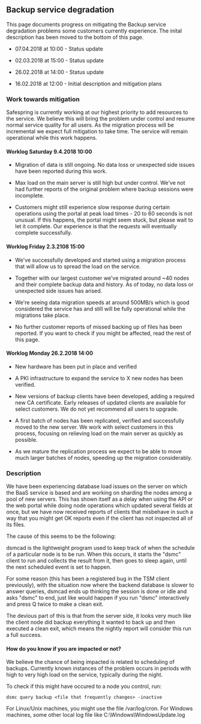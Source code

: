 ## Backup service degradation

This page documents progress on mitigating the Backup service degradation
problems some customers currently experience. The inital description has been
moved to the bottom of this page.

* 07.04.2018 at 10:00 - Status update

* 02.03.2018 at 15:00 - Status update

* 26.02.2018 at 14:00 - Status update

* 16.02.2018 at 12:00 - Initial description and mitigation plans


### Work towards mitigation

Safespring is currently working at our highest priority to add resources to the
service. We believe this will bring the problem under control and resume normal
service quality for all users. As the migration process will be incremental we
expect full mitigation to take time. The service will remain operational while
this work happens.

#### Worklog Saturday 9.4.2018 10:00

* Migration of data is still ongoing. No data loss or unexpected side issues have been reported during this work.

* Max load on the main server is still high but under control. We've not had further reports of the original problem where backup sessions were incomplete.

* Customers might still experience slow response during certain operations using the portal at peak load times - 20 to 60 seconds is not unusual. If this happens, the portal might seem stuck, but please wait to let it complete. Our experience is that the requests will eventually complete successfully.


#### Worklog Friday 2.3.2108 15:00

* We've successfully developed and started using a migration process
  that will allow us to spread the load on the service.

* Together with our largest customer we've migrated around ~40 nodes and their
  complete backup data and history. As of today, no data loss or unexpected
  side issues has arised.

* We're seeing data migration speeds at around 500MB/s which is good considered
  the service has and still will be fully operational while the migrations take
  place.

* No further customer reports of missed backing up of files has been reported.
  If you want to check if you might be affected, read the rest of this page.

#### Worklog Monday 26.2.2018 14:00

* New hardware has been put in place and verified

* A PKI infrastructure to expand the service to X new nodes has been
  verified.

* New versions of backup clients have been developed, adding a required new CA
  certificate. Early releases of updated clients are available for select
  customers. We do not yet recommend all users to upgrade.

* A first batch of nodes has been replicated, verified and successfully moved
  to the new server. We work with select customers in this process, focusing on
  relieving load on the main server as quickly as possible.

* As we mature the replication process we expect to be able to move much larger
  batches of nodes, speeding up the migration considerably.

### Description

We have been experiencing database load issues on the server on which the BaaS
service is based and are working on sharding the nodes among a pool of new
servers. This has shown itself as a delay when using the API or the web portal
while doing node operations which updated several fields at once, but we have
now received reports of clients that misbehave in such a way that you might get
OK reports even if the client has not inspected all of its files.

The cause of this seems to be the following:

dsmcad is the lightweight program used to keep track of when the schedule of a
particular node is to be run. When this occurs, it starts the "dsmc" client to
run and collects the result from it, then goes to
sleep again, until the next scheduled event is set to happen.

For some reason (this has been a registered bug in the TSM client previously),
with the situation now where the backend database is slower to answer queries,
dsmcad ends up thinking the session is done or idle and asks "dsmc" to end,
just like would happen if you run "dsmc" interactively and press Q twice to
make a clean exit.

The devious part of this is that from the server side, it looks very much like
the client node did backup everything it wanted to back up and
then executed a clean exit, which means the nightly report will consider this
run a full success.

#### How do you know if you are impacted or not?

We believe the chance of being impacted is related to scheduling of backups.
Currently known instances of the problem occurs in periods with high to very
high load on the service, typically during the night.

To check if this might have occured to a node you control, run:

    dsmc query backup <file that frequently changes> -inactive

For Linux/Unix machines, you might use the file /var/log/cron. For Windows
machines, some other local log file like C:\Windows\WindowsUpdate.log
